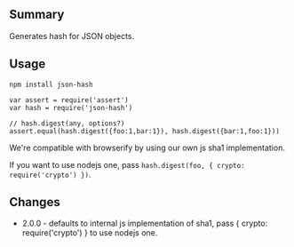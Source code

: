 ## Summary

Generates hash for JSON objects.

## Usage

    npm install json-hash

    var assert = require('assert')
    var hash = require('json-hash')

    // hash.digest(any, options?)
    assert.equal(hash.digest({foo:1,bar:1}), hash.digest({bar:1,foo:1}))

We're compatible with browserify by using our own js sha1 implementation.

If you want to use nodejs one, pass `hash.digest(foo, { crypto: require('crypto') })`.

## Changes

* 2.0.0 - defaults to internal js implementation of sha1, pass { crypto: require('crypto') } to use nodejs one.
